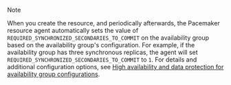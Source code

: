 > [!NOTE]  
> When you create the resource, and periodically afterwards, the Pacemaker resource agent automatically sets the value of `REQUIRED_SYNCHRONIZED_SECONDARIES_TO_COMMIT` on the availability group based on the availability group's configuration. For example, if the availability group has three synchronous replicas, the agent will set `REQUIRED_SYNCHRONIZED_SECONDARIES_TO_COMMIT` to `1`. For details and additional configuration options, see [High availability and data protection for availability group configurations](../../linux/sql-server-linux-availability-group-ha.md).
